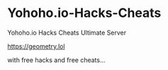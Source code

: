 # Yohoho.io-Hacks-Cheats
Yohoho.io Hacks Cheats Ultimate Server

https://geometry.lol

with free hacks and free cheats...

